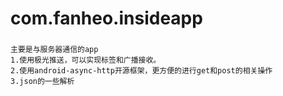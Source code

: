 com.fanheo.insideapp
====================
###
    主要是与服务器通信的app
    1.使用极光推送，可以实现标签和广播接收。
    2.使用android-async-http开源框架，更方便的进行get和post的相关操作
    3.json的一些解析
